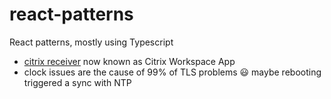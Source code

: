 # react-patterns
React patterns, mostly using Typescript

- [citrix receiver](https://www.citrix.com/downloads/workspace-app/windows/workspace-app-for-windows-latest.html) now known as Citrix Workspace App
- clock issues are the cause of 99% of TLS problems :smiley: maybe rebooting triggered a sync with NTP
